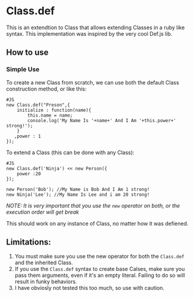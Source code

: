 Class.def
========
This is an extendtion to Class that allows extending Classes in a ruby like syntax. This implementation was inspired by the very cool Def.js lib.


## How to use

### Simple Use

To create a new Class from scratch, we can use both the default Class construction method, or like this:

    #JS
    new Class.def("Preson",{
        initialize : function(name){
            this.name = name;
            console.log('My Name Is '+name+' And I Am '+this.power+' strong!');
        }
       ,power : 1
    });

To extend a Class (this can be done with any Class):

    #JS
    new Class.def('Ninja') << new Person({
        power :20
    });
    
    new Person('Bob'); //My Name is Bob And I Am 1 strong!
    new Ninja('Lee'); //My Name Is Lee and i am 20 strong!
    
*NOTE: It is very important that you use the `new` operator on both, or the execution order will get break*

This should work on any instance of Class, no matter how it was defiened.

## Limitations:
  1. You must make sure you use the new operator for both the `Class.def` and the inherited Class.
  2. If you use the `Class.def` syntax to create base Calses, make sure you pass them arguments, even if it's an empty literal. Failing to do so will result in funky behaviors. 
  3. I have obviosly not tested this too much, so use with caution.

 

    
